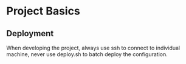 # Project Basics

## Deployment

When developing the project, always use ssh to connect to individual machine, never use deploy.sh to batch deploy the configuration.
